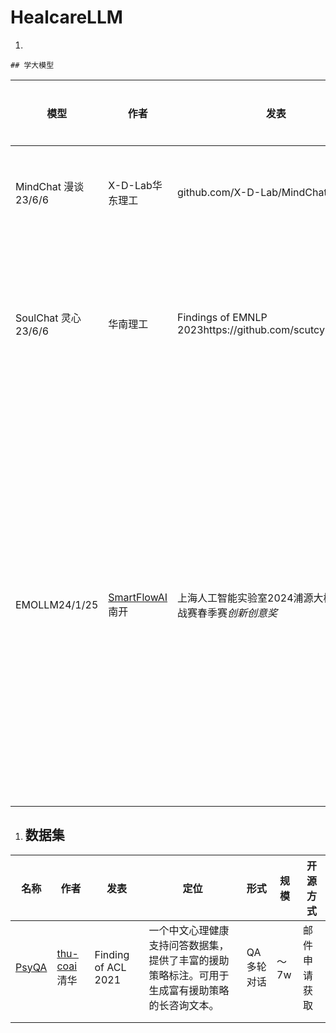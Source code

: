 # HealcareLLM

1. 

    ## 学大模型

| **模型**            | **作者**                                          | **发表**                                                     | **定位**                                                 | **预训练**                                                   | **微调**                      | **数据集**                                                   | **规模/B**           | **评测指标** | **Comments**                                                 |
| ------------------- | ------------------------------------------------- | ------------------------------------------------------------ | -------------------------------------------------------- | ------------------------------------------------------------ | ----------------------------- | ------------------------------------------------------------ | -------------------- | ------------ | ------------------------------------------------------------ |
| MindChat 漫谈23/6/6 | X-D-Lab华东理工                                   | github.com/X-D-Lab/MindChat                                  | 中文/心理抚慰                                            | Baichuan/InternLM/[Qwen-7B](https://github.com/QwenLM/Qwen-7B) | 多轮对话微调                  | 【闭源】**100w:** 自动化流程构造/多轮心理对话【example】https://github.com/X-D-Lab/MindChat/blob/main/data/dataset_example.json | 0.5/1.8/4/7/14       | 无           | -                                                            |
| SoulChat 灵心23/6/6 | 华南理工                                          | Findings of EMNLP 2023https://github.com/scutcyr/SoulChat    | 中文/心理健康/共情与倾听                                 | [ChatGLM-6B](https://huggingface.co/THUDM/chatglm-6b)        | 全量参数的指令微调            | 15w 单轮长文本心理咨询指令与答案100w轮次 ChatGPT与GPT4生成的 多轮回答数据单轮与多轮混合的共情对话数据集 | 6                    | 无           | -                                                            |
| EMOLLM24/1/25       | [SmartFlowAI](https://github.com/SmartFlowAI)南开 | 上海人工智能实验室2024浦源大模型系列挑战赛春季赛*创新创意奖* | 中文/理解用户-支持用户-帮助用户心理健康辅导链路/角色扮演 | InternLM2/Qwen/DeepSeek MoE/Mixtral/Baichuan/ChatGLM3        | QLORA/LORA/全量微调via xtuner | 1w 单轮和多轮对话数据 gen by 文心一言、通义千问、讯飞星火和智谱GLM | 5/6/7/8/13/16/20/8x7 | 无           | 有详细的[数据生成](http://github.com/SmartFlowAI/EmoLLM/blob/main/generate_data/tutorial.md)和模型微调文档 |
|                     |                                                   |                                                              |                                                          |                                                              |                               |                                                              |                      |              |                                                              |

1. ## 数据集

| **名称**                                   | **作者**                                    | **发表**            | **定位**                                                     | **形式**   | **规模** | **开源方式** |
| ------------------------------------------ | ------------------------------------------- | ------------------- | ------------------------------------------------------------ | ---------- | -------- | ------------ |
| [PsyQA](https://github.com/thu-coai/PsyQA) | [thu-coai](https://github.com/thu-coai)清华 | Finding of ACL 2021 | 一个中文心理健康支持问答数据集，提供了丰富的援助策略标注。可用于生成富有援助策略的长咨询文本。 | QA多轮对话 | ～7w     | 邮件申请获取 |
|                                            |                                             |                     |                                                              |            |          |              |
|                                            |                                             |                     |                                                              |            |          |              |
